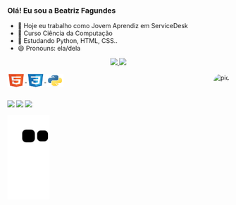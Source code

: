 ### Olá! Eu sou a Beatriz Fagundes


- 🔭 Hoje eu trabalho como Jovem Aprendiz em ServiceDesk
- 🌱 Curso Ciência da Computação
- 🤔 Estudando Python, HTML, CSS..
- 😄 Pronouns: ela/dela

<div align="center">
  <a href="https://github.com/BeatrizFag">
  <img height="180em" src="https://github-readme-stats.vercel.app/api?username=BeatrizFag&show_icons=true&theme=dracula&include_all_commits=true&count_private=true"/>
  <img height="180em" src="https://github-readme-stats.vercel.app/api/top-langs/?username=BeatrizFag&layout=compact&langs_count=7&theme=dracula"/>
</div>
  
<div style="display: inline_block"><br>
  <img align="center" alt="HTML" height="30" width="40" src="https://raw.githubusercontent.com/devicons/devicon/master/icons/html5/html5-original.svg">
  <img align="center" alt="CSS" height="30" width="40" src="https://raw.githubusercontent.com/devicons/devicon/master/icons/css3/css3-original.svg">
  <img align="center" alt="Python" height="30" width="40" src="https://raw.githubusercontent.com/devicons/devicon/master/icons/python/python-original.svg">
  <img align="right" alt="pic" height="150" style="border-radius:50px;" src="https://media.discordapp.net/attachments/1022272085931864148/1022272164684120094/Captura_de_Tela_2022-09-21_as_19.23.39.png">
</div>

 ##
<div>
  <a href="https://instagram.com/beatrizsfag" target="_blank"><img src="https://img.shields.io/badge/-Instagram-%23E4405F?style=for-the-badge&logo=instagram&logoColor=white" target="_blank"></a>
  <a href = "mailto:fagundesbeatrizas@gmail.com"><img src="https://img.shields.io/badge/-Gmail-%23333?style=for-the-badge&logo=gmail&logoColor=white" target="_blank"></a>
  <a href="https://www.linkedin.com/in/beatriz-fagundess/" target="_blank"><img src="https://img.shields.io/badge/-LinkedIn-%230077B5?style=for-the-badge&logo=linkedin&logoColor=white" target="_blank"></a> 
  
   ![Snake animation](https://github.com/BeatrizFag/BeatrizFag/blob/output/github-contribution-grid-snake.svg)
  
 </div>
